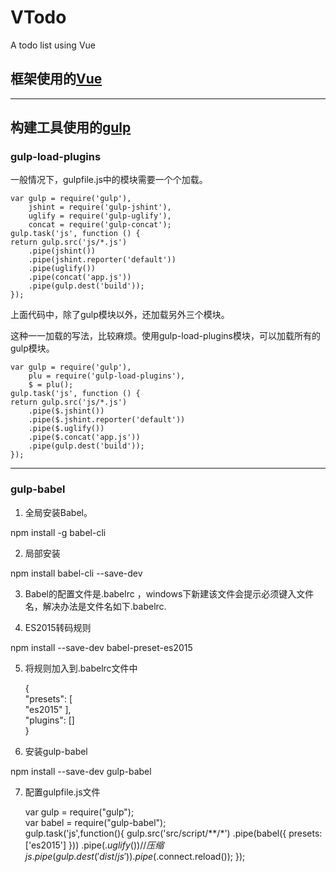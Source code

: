 # VTodo
A todo list using Vue


## 框架使用的[Vue](https://cn.vuejs.org/v2/guide/)
---------------------------------------
## 构建工具使用的[gulp](https://www.gulpjs.com.cn/)

### gulp-load-plugins
一般情况下，gulpfile.js中的模块需要一个个加载。

    var gulp = require('gulp'),
        jshint = require('gulp-jshint'),
        uglify = require('gulp-uglify'),
        concat = require('gulp-concat');
    gulp.task('js', function () {
    return gulp.src('js/*.js')
        .pipe(jshint())
        .pipe(jshint.reporter('default'))
        .pipe(uglify())
        .pipe(concat('app.js'))
        .pipe(gulp.dest('build'));
    });


上面代码中，除了gulp模块以外，还加载另外三个模块。

这种一一加载的写法，比较麻烦。使用gulp-load-plugins模块，可以加载所有的gulp模块。

    var gulp = require('gulp'),
        plu = require('gulp-load-plugins'),
        $ = plu();
    gulp.task('js', function () {
    return gulp.src('js/*.js')
        .pipe($.jshint())
        .pipe($.jshint.reporter('default'))
        .pipe($.uglify())
        .pipe($.concat('app.js'))
        .pipe(gulp.dest('build'));
    });

---------------------------------------

### gulp-babel
1. 全局安装Babel。

npm install -g babel-cli  

2. 局部安装

npm install babel-cli --save-dev  

3. Babel的配置文件是.babelrc ，windows下新建该文件会提示必须键入文件名，解决办法是文件名如下.babelrc.

4. ES2015转码规则

  npm install --save-dev babel-preset-es2015

5. 将规则加入到.babelrc文件中    

    {  
        "presets": [  
            "es2015" 
        ],  
        "plugins": []  
    }  


6. 安装gulp-babel

npm install --save-dev gulp-babel
  
7. 配置gulpfile.js文件

    var gulp = require("gulp");  
    var babel = require("gulp-babel");  
    gulp.task('js',function(){
        gulp.src('src/script/**/*')
        .pipe(babel({
            presets: ['es2015']
        }))
        .pipe($.uglify())//压缩js
        .pipe(gulp.dest('dist/js'))
        .pipe($.connect.reload());
    });

